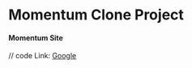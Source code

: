 # Momentum Clone Project

#### Momentum Site

// code
Link: [Google][googlelink]

[googlelink]: https://google.com "Go google"
